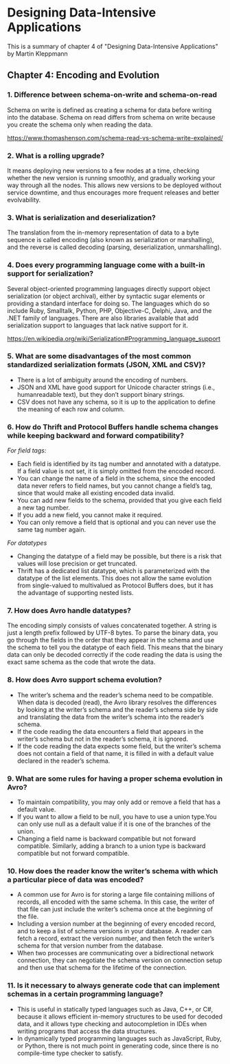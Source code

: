 # Designing Data-Intensive Applications 
This is a summary of chapter 4 of "Designing Data-Intensive Applications" by Martin Kleppmann

## Chapter 4: Encoding and Evolution

### 1. Difference between schema-on-write and schema-on-read
Schema on write is defined as creating a schema for data before writing into the database. Schema on read differs from schema on write because you create the schema only when reading the data. 

https://www.thomashenson.com/schema-read-vs-schema-write-explained/

### 2. What is a rolling upgrade?
It means deploying new versions to a few nodes at a time,
checking whether the new version is running smoothly, and gradually working
your way through all the nodes. This allows new versions to be deployed without
service downtime, and thus encourages more frequent releases and better evolvability.

### 3. What is serialization and deserialization?
The translation from the in-memory representation of data to a byte sequence is called encoding (also
known as serialization or marshalling), and the reverse is called decoding (parsing,
deserialization, unmarshalling).

### 4. Does every programming language come with a built-in support for serialization?
Several object-oriented programming languages directly support object serialization (or object archival), either by syntactic sugar elements or providing a standard interface for doing so. The languages which do so include Ruby, Smalltalk, Python, PHP, Objective-C, Delphi, Java, and the .NET family of languages. There are also libraries available that add serialization support to languages that lack native support for it.

https://en.wikipedia.org/wiki/Serialization#Programming_language_support

### 5. What are some disadvantages of the most common standardized serialization formats (JSON, XML and CSV)?
* There is a lot of ambiguity around the encoding of numbers.
* JSON and XML have good support for Unicode character strings (i.e., humanreadable
text), but they don’t support binary strings.
* CSV does not have any schema, so it is up to the application to define the meaning
of each row and column.

### 6. How do Thrift and Protocol Buffers handle schema changes while keeping backward and forward compatibility?
*For field tags:*
* Each field is identified by its tag number and annotated with a datatype. If a field
value is not set, it is simply omitted from the encoded record.
* You can change the name of a field in the schema, since the encoded data never refers to field names, but
you cannot change a field’s tag, since that would make all existing encoded data
invalid.
* You can add new fields to the schema, provided that you give each field a new tag
number.
* If you add a new field, you cannot make it required.
* You can only remove a field that is optional and you can never use the same tag number
again.

*For datatypes*
* Changing the datatype of a field may be possible, but there is a risk that values will lose precision or get truncated.
* Thrift has a dedicated list datatype, which is parameterized with the datatype of the
list elements. This does not allow the same evolution from single-valued to multivalued
as Protocol Buffers does, but it has the advantage of supporting nested lists.

### 7. How does Avro handle datatypes?
The encoding simply consists of values concatenated together. A
string is just a length prefix followed by UTF-8 bytes. To parse the binary data, you go through the fields in the order that they appear in
the schema and use the schema to tell you the datatype of each field. This means that
the binary data can only be decoded correctly if the code reading the data is using the
exact same schema as the code that wrote the data.

### 8. How does Avro support schema evolution?
* The writer’s schema and the reader’s schema need to be compatible. When data is decoded (read), the Avro library resolves the differences by looking at the writer’s schema and the
reader’s schema side by side and translating the data from the writer’s schema into
the reader’s schema.
* If the code reading the data encounters a field that appears in the
writer’s schema but not in the reader’s schema, it is ignored.
* If the code reading the data expects some field, but the writer’s schema does not contain a field of that name,
it is filled in with a default value declared in the reader’s schema.

### 9. What are some rules for having a proper schema evolution in Avro?
* To maintain compatibility, you may only add or remove a field that has a default
value.
* If you want to allow a field to be null, you have to use a
union type.You can only use null as a default value if
it is one of the branches of the union.
* Changing a field name is backward compatible but not forward compatible. Similarly, adding a branch to a union type is backward compatible
but not forward compatible.

### 10. How does the reader know the writer’s schema with which a particular piece of data was encoded?
* A common use for Avro is for storing a large file containing millions of records, all encoded with the same schema. In this case, the writer of that
file can just include the writer’s schema once at the beginning of the file.
* Including a version number at the beginning of every encoded record, and to keep a list of schema versions in your database. A reader can fetch a record, extract the version number, and then fetch the
writer’s schema for that version number from the database.
* When two processes are communicating over a bidirectional network connection,
they can negotiate the schema version on connection setup and then use
that schema for the lifetime of the connection.

### 11. Is it necessary to always generate code that can implement schemas in a certain programming language?
* This is useful in statically typed languages such as Java, C++, or C#,
because it allows efficient in-memory structures to be used for decoded data, and it
allows type checking and autocompletion in IDEs when writing programs that access
the data structures.
* In dynamically typed programming languages such as JavaScript, Ruby, or Python,
there is not much point in generating code, since there is no compile-time type
checker to satisfy.







